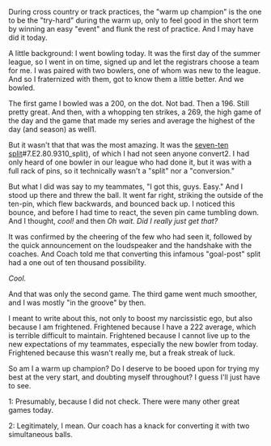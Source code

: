 <p>During cross country or track practices, the "warm up champion" is the one to be the "try-hard" during the warm up, only to feel good in the short term by winning an easy "event" and flunk the rest of practice. And I may have did it today.</p><p>A little background: I went bowling today. It was the first day of the summer league, so I went in on time, signed up and let the registrars choose a team for me. I was paired with two bowlers, one of whom was new to the league. And so I fraternized with them, got to know them a little better. And we bowled.</p><p>The first game I bowled was a 200, on the dot. Not bad. Then a 196. Still pretty great. And then, with a whopping ten strikes, a 269, the high game of the day and the game that made my series and average the highest of the day (and season) as well<span class="footnoteId">1</span>.</p><p>But it wasn't that that was the most amazing. It was the <a href="https://en.wikipedia.org/wiki/Split_(bowling">seven-ten split</a>#7.E2.80.9310_split), of which I had not seen anyone convert<span class="footnoteId">2</span>. I had only heard of one bowler in our league who had done it, but it was with a full rack of pins, so it technically wasn't a "split" nor a "conversion."</p><p>But what I did was say to my teammates, "I got this, guys. Easy." And I stood up there and threw the ball. It went far right, striking the outside of the ten-pin, which flew backwards, and bounced back up. I noticed this bounce, and before I had time to react, the seven pin came tumbling down. And I thought, <em>cool!</em> and then <em>Oh wait. Did I really just get that?</em></p><p>It was confirmed by the cheering of the few who had seen it, followed by the quick announcement on the loudspeaker and the handshake with the coaches. And Coach told me that converting this infamous "goal-post" split had a one out of ten thousand possibility.</p><p><em>Cool.</em></p><p>And that was only the second game. The third game went much smoother, and I was mostly "in the groove" by then.</p><p>I meant to write about this, not only to boost my narcissistic ego, but also because I am frightened. Frightened because I have a 222 average, which is terrible difficult to maintain. Frightened because I cannot live up to the new expectations of my teammates, especially the new bowler from today. Frightened because this wasn't really me, but a freak streak of luck.</p><p>So am I a warm up champion? Do I deserve to be booed upon for trying my best at the very start, and doubting myself throughout? I guess I'll just have to see.</p><p class="footnoteContainer"><span class="footnoteId footnote" data-ref="1">1: Presumably, because I did not check. There were many other great games today.</span></p><p><span class="footnoteId footnote" data-ref="2">2: Legitimately, I mean. Our coach has a knack for converting it with two simultaneous balls.</span></p>